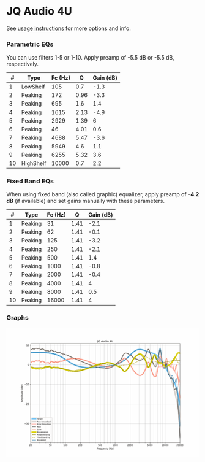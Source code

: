 # JQ Audio 4U
See [usage instructions](https://github.com/jaakkopasanen/AutoEq#usage) for more options and info.

### Parametric EQs
You can use filters 1-5 or 1-10. Apply preamp of -5.5 dB or -5.5 dB, respectively.

|   # | Type      |   Fc (Hz) |    Q |   Gain (dB) |
|-----|-----------|-----------|------|-------------|
|   1 | LowShelf  |       105 | 0.7  |        -1.3 |
|   2 | Peaking   |       172 | 0.96 |        -3.3 |
|   3 | Peaking   |       695 | 1.6  |         1.4 |
|   4 | Peaking   |      1615 | 2.13 |        -4.9 |
|   5 | Peaking   |      2929 | 1.39 |         6   |
|   6 | Peaking   |        46 | 4.01 |         0.6 |
|   7 | Peaking   |      4688 | 5.47 |        -3.6 |
|   8 | Peaking   |      5949 | 4.6  |         1.1 |
|   9 | Peaking   |      6255 | 5.32 |         3.6 |
|  10 | HighShelf |     10000 | 0.7  |         2.2 |

### Fixed Band EQs
When using fixed band (also called graphic) equalizer, apply preamp of **-4.2 dB** (if available) and set gains manually with these parameters.

|   # | Type    |   Fc (Hz) |    Q |   Gain (dB) |
|-----|---------|-----------|------|-------------|
|   1 | Peaking |        31 | 1.41 |        -2.1 |
|   2 | Peaking |        62 | 1.41 |        -0.1 |
|   3 | Peaking |       125 | 1.41 |        -3.2 |
|   4 | Peaking |       250 | 1.41 |        -2.1 |
|   5 | Peaking |       500 | 1.41 |         1.4 |
|   6 | Peaking |      1000 | 1.41 |        -0.8 |
|   7 | Peaking |      2000 | 1.41 |        -0.4 |
|   8 | Peaking |      4000 | 1.41 |         4   |
|   9 | Peaking |      8000 | 1.41 |         0.5 |
|  10 | Peaking |     16000 | 1.41 |         4   |

### Graphs
![](./JQ%20Audio%204U.png)
